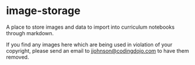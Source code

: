 # image-storage

A place to store images and data to import into curriculum notebooks through markdown.

If you find any images here which are being used in violation of your copyright, please send an email to jjohnson@codingdojo.com to have them removed.
